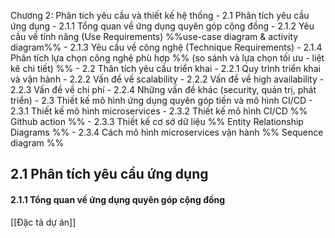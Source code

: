   Chương 2: Phân tích yêu cầu và thiết kế hệ thống
	-  2.1 Phân tích yêu cầu ứng dụng
		-  2.1.1 Tổng quan về ứng dụng quyên góp cộng đồng
		-  2.1.2 Yêu cầu về tính năng (Use Requirements) %%use-case diagram & activity diagram%% 
		-  2.1.3 Yêu cầu về công nghệ (Technique Requirements)
		-  2.1.4 Phân tích lựa chọn công nghệ phù hợp %% (so sánh và lựa chọn tối ưu - liệt kê chi tiết) %%
	- 2.2 Thân tích yêu cầu triển khai 
		-  2.2.1 Quy trình triển khai và vận hành
		-  2.2.2 Vấn đề về scalability
		-  2.2.2 Vấn đề về high availability
		-  2.2.3 Vấn đề về chi phí
		-  2.2.4 Những vấn đề khác (security, quản trị, phát triển)
	-  2.3 Thiết kế mô hình ứng dụng quyên góp tiền và mô hình CI/CD
		-  2.3.1 Thiết kế mô hình microservices
		-  2.3.2 Thiết kế mô hình CI/CD %% Github action %%
		-  2.3.3 Thiết kế cơ sở dữ liệu %% Entity Relationship Diagrams %%
		-  2.3.4 Cách mô hình microservices vận hành %% Sequence diagram %%


## 2.1 Phân tích yêu cầu ứng dụng
#### 2.1.1 Tổng quan về ứng dụng quyên góp cộng đồng

[[Đặc tả dự án]]

